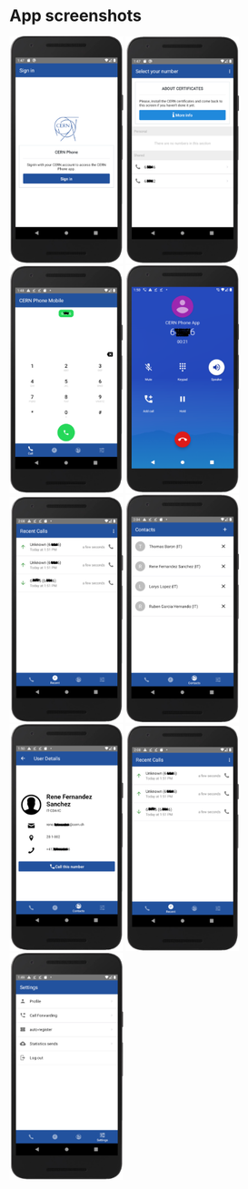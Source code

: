 # App screenshots

<img src="screenshots/login-screen.png" width="200"> <img src="screenshots/number-selector.png" width="200"> <img src="screenshots/dial-pad.png" width="200">  <img src="screenshots/on-call.png" width="200"> <img src="screenshots/recent-calls.png" width="200"> <img src="screenshots/contacts-list.png" width="200"> <img src="screenshots/profile-details.png" width="200"> <img src="screenshots/recent-calls.png" width="200"> <img src="screenshots/settings.png" width="200">